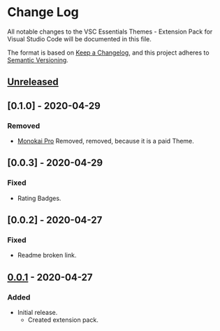 # Change Log

All notable changes to the VSC Essentials Themes - Extension Pack for Visual Studio Code will be documented in this file.

The format is based on [Keep a Changelog](https://keepachangelog.com/en/1.0.0/),
and this project adheres to [Semantic Versioning](https://semver.org/spec/v2.0.0.html).

## [Unreleased]

## [0.1.0] - 2020-04-29

### Removed

* [Monokai Pro](https://monokai.pro/) Removed, removed, because it is a paid Theme.

## [0.0.3] - 2020-04-29

### Fixed

* Rating Badges.

## [0.0.2] - 2020-04-27

### Fixed

* Readme broken link.

## [0.0.1] - 2020-04-27

### Added

* Initial release.
  * Created extension pack.

[Unreleased]: https://github.com/Gydunhn/VSC-Essentials-Themes/tree/develop
[0.0.1]: https://github.com/Gydunhn/VSC-Essentials-Themes/releases/tag/0.0.1